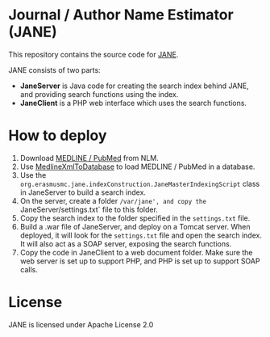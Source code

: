 Journal / Author Name Estimator (JANE)
======================================

This repository contains the source code for [JANE](http://jane.biosemantics.org/).

JANE consists of two parts: 

- **JaneServer** is Java code for creating the search index behind JANE, and providing search functions using the index.
- **JaneClient** is a PHP web interface which uses the search functions.

How to deploy
=============

1. Download [MEDLINE / PubMed](https://www.nlm.nih.gov/databases/download/pubmed_medline.html) from NLM.
2. Use [MedlineXmlToDatabase](https://github.com/OHDSI/MedlineXmlToDatabase) to load MEDLINE / PubMed in a database.
3. Use the `org.erasmusmc.jane.indexConstruction.JaneMasterIndexingScript` class in JaneServer to build a search index.
4. On the server, create a folder `/var/jane', and copy the `JaneServer/settings.txt` file to this folder.
5. Copy the search index to the folder specified in the `settings.txt` file.
6. Build a .war file of JaneServer, and deploy on a Tomcat server. When deployed, it will look for the `settings.txt` file and open the search index. It will also act as a SOAP server, exposing the search functions.
7. Copy the code in JaneClient to a web document folder. Make sure the web server is set up to support PHP, and PHP is set up to support SOAP calls.

License
=======
JANE is licensed under Apache License 2.0


